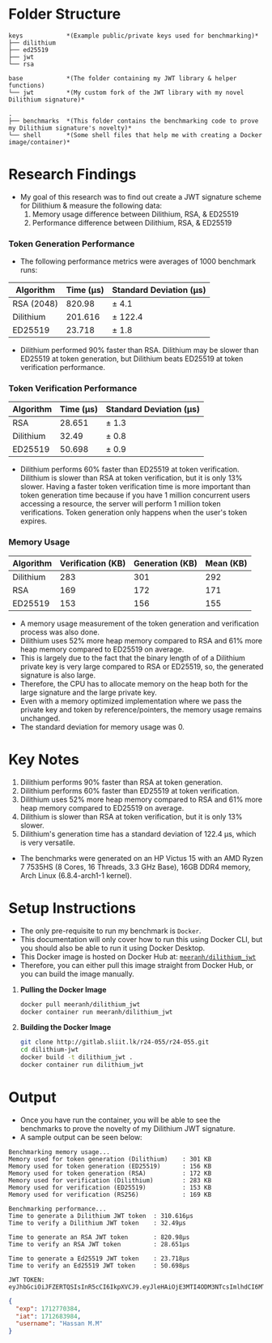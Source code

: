 # Folder Structure
```
keys            *(Example public/private keys used for benchmarking)*
├── dilithium
├── ed25519
├── jwt
└── rsa

base            *(The folder containing my JWT library & helper functions)
└── jwt         *(My custom fork of the JWT library with my novel Dilithium signature)*

.
├── benchmarks  *(This folder contains the benchmarking code to prove my Dilithium signature's novelty)*
└── shell       *(Some shell files that help me with creating a Docker image/container)*
```

# Research Findings
+ My goal of this research was to find out create a JWT signature scheme for Dilithium & measure the following data:
    1. Memory usage difference between Dilithium, RSA, & ED25519
    2. Performance difference between Dilithium, RSA, & ED25519

### Token Generation Performance
+ The following performance metrics were averages of 1000 benchmark runs: 

| Algorithm | Time (µs) | Standard Deviation (µs)|
|-----------|-----------|------------------------|
| RSA (2048)| 820.98    | ± 4.1                  |
| Dilithium | 201.616   | ± 122.4                |
| ED25519   | 23.718    | ± 1.8                  |

+ Dilithium performed 90% faster than RSA. Dilithium may be slower than ED25519 at token generation, but Dilithium beats ED25519 at token verification performance.

### Token Verification Performance
| Algorithm | Time (µs) | Standard Deviation (µs) |
|-----------|-----------|-------------------------|
| RSA       | 28.651    | ± 1.3                   |
| Dilithium | 32.49     | ± 0.8                   |
| ED25519   | 50.698    | ± 0.9                   |

+ Dilithium performs 60% faster than ED25519 at token verification. Dilithium is slower than RSA at token verification, but it is only 13% slower. Having a faster token verification time is more important than token generation time because if you have 1 million concurrent users accessing a resource, the server will perform 1 million token verifications. Token generation only happens when the user's token expires.

### Memory Usage
| Algorithm | Verification (KB) | Generation (KB) | Mean (KB) |
|-----------|-------------------|-----------------|-----------|
| Dilithium | 283               | 301             | 292       |
| RSA       | 169               | 172             | 171       |
| ED25519   | 153               | 156             | 155       |

+ A memory usage measurement of the token generation and verification process was also done.
+ Dilithium uses 52% more heap memory compared to RSA and 61% more heap memory compared to ED25519 on average.
+ This is largely due to the fact that the binary length of of a Dilithium private key is very large compared to RSA or ED25519, so, the generated signature is also large.
+ Therefore, the CPU has to allocate memory on the heap both for the large signature and the large private key.
+ Even with a memory optimized implementation where we pass the private key and token by reference/pointers, the memory usage remains unchanged.
+ The standard deviation for memory usage was 0.

# Key Notes
1. Dilithium performs 90% faster than RSA at token generation.
2. Dilithium performs 60% faster than ED25519 at token verification.
3. Dilithium uses 52% more heap memory compared to RSA and 61% more heap memory compared to ED25519 on average.
4. Dilithium is slower than RSA at token verification, but it is only 13% slower.
5. Dilithium's generation time has a standard deviation of 122.4 µs, which is very versatile.

+ The benchmarks were generated on an HP Victus 15 with an AMD Ryzen 7 7535HS (8 Cores, 16 Threads, 3.3 GHz Base), 16GB DDR4 memory, Arch Linux (6.8.4-arch1-1 kernel).

# Setup Instructions
+ The only pre-requisite to run my benchmark is `Docker`.
+ This documentation will only cover how to run this using Docker CLI, but you should also be able to run it using Docker Desktop.
+ This Docker image is hosted on Docker Hub at: [`meeranh/dilithium_jwt`](https://hub.docker.com/r/meeranh/dilithium_jwt)
+ Therefore, you can either pull this image straight from Docker Hub, or you can build the image manually.
1. **Pulling the Docker Image**
    ```bash
    docker pull meeranh/dilithium_jwt
    docker container run meeranh/dilithium_jwt
    ```
2. **Building the Docker Image**
    ```bash
    git clone http://gitlab.sliit.lk/r24-055/r24-055.git
    cd dilithium-jwt
    docker build -t dilithium_jwt .
    docker container run dilithium_jwt
    ```

# Output
+ Once you have run the container, you will be able to see the benchmarks to prove the novelty of my Dilithium JWT signature.
+ A sample output can be seen below:

```
Benchmarking memory usage...
Memory used for token generation (Dilithium)    : 301 KB
Memory used for token generation (ED25519)      : 156 KB
Memory used for token generation (RSA)          : 172 KB
Memory used for verification (Dilithium)        : 283 KB
Memory used for verification (ED25519)          : 153 KB
Memory used for verification (RS256)            : 169 KB
```

```
Benchmarking performance...
Time to generate a Dilithium JWT token  : 310.616µs
Time to verify a Dilithium JWT token    : 32.49µs

Time to generate an RSA JWT token       : 820.98µs
Time to verify an RSA JWT token         : 28.651µs

Time to generate a Ed25519 JWT token    : 23.718µs
Time to verify an Ed25519 JWT token     : 50.698µs
```

```
JWT TOKEN:
eyJhbGciOiJFZERTQSIsInR5cCI6IkpXVCJ9.eyJleHAiOjE3MTI4ODM3NTcsImlhdCI6MTcxMjc5NzM1NywidXNlcm5hbWUiOiJIYXNzYW4gTS5NIn0.kRCp8RByxO61yzp3m8aGLt3qwiiHezNyeXTALpjf8_DNVSfCV6jnmmkZCJJo3QahYYWCk_7WcwUHq7hXrvmYAg
```
```json
{
  "exp": 1712770384,
  "iat": 1712683984,
  "username": "Hassan M.M"
}
```
